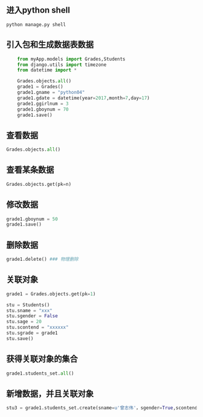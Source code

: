 ## 进入python shell

```
python manage.py shell
```



## 引入包和生成数据表数据

```python
    from myApp.models import Grades,Students
    from django.utils import timezone
    from datetime import *

    Grades.objects.all()
    grade1 = Grades()
    grade1.gname = "python04"
    grade1.gdate = datetime(year=2017,month=7,day=17)
    grade1.ggirlnum = 3
    grade1.gboynum = 70
    grade1.save()
```



## 查看数据

```python
Grades.objects.all()
```



## 查看某条数据

```python
Grades.objects.get(pk=n)
```



## 修改数据

```python
grade1.gboynum = 50
grade1.save()
```



## 删除数据

```python
grade1.delete() ### 物理删除
```



## 关联对象

```python
grade1 = Grades.objects.get(pk=1)

stu = Students()
stu.sname = "xxx"
stu.sgender = False
stu.sage = 20
stu.scontend = "xxxxxx"
stu.sgrade = grade1
stu.save()
```



## 获得关联对象的集合

```python
grade1.students_set.all()
```



## 新增数据，并且关联对象

```python
stu3 = grade1.students_set.create(sname=u'曾志伟'，sgender=True,scontend=u'我是曾志伟'，sage=45)
```

